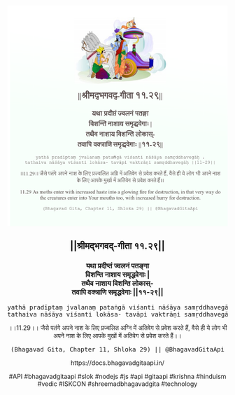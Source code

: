 <img src="../../asset/BG_11_29.png"/>
<center><h2>||श्रीमद्‍भगवद्‍-गीता ११.२९||</h2>
<h3>यथा प्रदीप्तं ज्वलनं पतङ्गा<br/>विशन्ति नाशाय समृद्धवेगाः |<br/>तथैव नाशाय विशन्ति लोकास्-<br/>तवापि वक्त्राणि समृद्धवेगाः ||११-२९||</h3>
<pre>yathā pradīptaṃ jvalanaṃ pataṅgā viśanti nāśāya samṛddhavegāḥ .<br/>tathaiva nāśāya viśanti lokāsa- tavāpi vaktrāṇi samṛddhavegāḥ ||11-29||</pre>
<p>।।11.29।। जैसे पतंगे अपने नाश के लिए प्रज्वलित अग्नि में अतिवेग से प्रवेश करते हैं, वैसे ही ये लोग भी अपने नाश के लिए आपके मुखों में अतिवेग से प्रवेश करते हैं।।</p>
<pre>(Bhagavad Gita, Chapter 11, Shloka 29) || @BhagavadGitaApi</pre><p>https://docs.bhagavadgitaapi.in/</p><p>#API #bhagavadgitaapi #slok #nodejs #js #api #gitaapi #krishna #hinduism #vedic #ISKCON #shreemadbhagavadgita #technology</p></center>